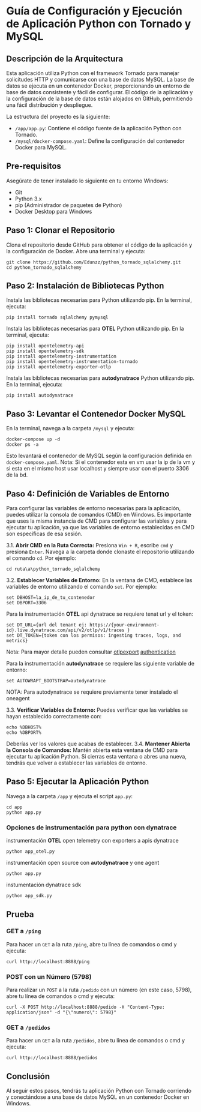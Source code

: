 # Guía de Configuración y Ejecución de Aplicación Python con Tornado y MySQL

## Descripción de la Arquitectura

Esta aplicación utiliza Python con el framework Tornado para manejar solicitudes HTTP y comunicarse con una base de datos MySQL. La base de datos se ejecuta en un contenedor Docker, proporcionando un entorno de base de datos consistente y fácil de configurar. El código de la aplicación y la configuración de la base de datos están alojados en GitHub, permitiendo una fácil distribución y despliegue.

La estructura del proyecto es la siguiente:

-   `/app/app.py`: Contiene el código fuente de la aplicación Python con Tornado.
-   `/mysql/docker-compose.yaml`: Define la configuración del contenedor Docker para MySQL.

## Pre-requisitos

Asegúrate de tener instalado lo siguiente en tu entorno Windows:

-   Git
-   Python 3.x
-   pip (Administrador de paquetes de Python)
-   Docker Desktop para Windows

## Paso 1: Clonar el Repositorio

Clona el repositorio desde GitHub para obtener el código de la aplicación y la configuración de Docker. Abre una terminal y ejecuta:

    git clone https://github.com/Edunzz/python_tornado_sqlalchemy.git
    cd python_tornado_sqlalchemy

## Paso 2: Instalación de Bibliotecas Python

Instala las bibliotecas necesarias para Python utilizando pip. En la terminal, ejecuta:

    pip install tornado sqlalchemy pymysql

Instala las bibliotecas necesarias para **OTEL** Python utilizando pip. En la terminal, ejecuta:

    pip install opentelemetry-api
    pip install opentelemetry-sdk
    pip install opentelemetry-instrumentation
    pip install opentelemetry-instrumentation-tornado
    pip install opentelemetry-exporter-otlp

Instala las bibliotecas necesarias para **autodynatrace** Python utilizando pip. En la terminal, ejecuta:

    pip install autodynatrace

## Paso 3: Levantar el Contenedor Docker MySQL
En la terminal, navega a la carpeta `/mysql` y ejecuta:

    docker-compose up -d
    docker ps -a

Esto levantará el contenedor de MySQL según la configuración definida en `docker-compose.yaml`.
Nota: Si el contenedor esta en vm usar la ip de la vm y si esta en el mismo host usar localhost y siempre usar con el puerto 3306 de la bd.

## Paso 4: Definición de Variables de Entorno
Para configurar las variables de entorno necesarias para la aplicación, puedes utilizar la consola de comandos (CMD) en Windows. Es importante que uses la misma instancia de CMD para configurar las variables y para ejecutar tu aplicación, ya que las variables de entorno establecidas en CMD son específicas de esa sesión.

3.1.  **Abrir CMD en la Ruta Correcta:**
Presiona `Win + R`, escribe `cmd` y presiona `Enter`.
Navega a la carpeta donde clonaste el repositorio utilizando el comando `cd`. Por ejemplo:

    cd ruta\a\python_tornado_sqlalchemy
        
3.2.  **Establecer Variables de Entorno:**
En la ventana de CMD, establece las variables de entorno utilizando el comando `set`. Por ejemplo:
                
    set DBHOST=la_ip_de_tu_contenedor
    set DBPORT=3306

Para la instrumentación **OTEL** api dynatrace se requiere tenat url y el token:
                
    set DT_URL={url del tenant ej: https://{your-environment-id}.live.dynatrace.com/api/v2/otlp/v1/traces }
    set DT_TOKEN={token con los permisos: ingesting traces, logs, and metrics}

Nota: Para mayor detalle pueden consultar [otlpexport](https://docs.dynatrace.com/docs/shortlink/otel-getstarted-otlpexport#export-to-activegate)  [authentication](https://docs.dynatrace.com/docs/shortlink/otel-getstarted-otlpexport#authentication-export-to-activegate)

Para la instrumentación **autodynatrace** se requiere las siguiente variable de entorno:
                
    set AUTOWRAPT_BOOTSTRAP=autodynatrace

NOTA: Para autodynatrace se requiere previamente tener instalado el oneagent

3.3.  **Verificar Variables de Entorno:**
Puedes verificar que las variables se hayan establecido correctamente con:
                
    echo %DBHOST%
    echo %DBPORT%
        
Deberías ver los valores que acabas de establecer.
3.4.  **Mantener Abierta la Consola de Comandos:**
Mantén abierta esta ventana de CMD para ejecutar tu aplicación Python. Si cierras esta ventana o abres una nueva, tendrás que volver a establecer las variables de entorno.

## Paso 5: Ejecutar la Aplicación Python
Navega a la carpeta `/app` y ejecuta el script `app.py`:

    cd app
    python app.py

### Opciones de instrumentación para python con dynatrace
instrumentación **OTEL** open telemetry con exporters a apis dynatrace

    python app_otel.py

instrumentación open source con **autodynatrace** y one agent

    python app.py

instumentación dynatrace sdk

    python app_sdk.py

## Prueba
### GET a `/ping`
Para hacer un `GET` a la ruta `/ping`, abre tu línea de comandos o cmd y ejecuta:

    curl http://localhost:8888/ping

### POST con un Número (5798)
Para realizar un `POST` a la ruta `/pedido` con un número (en este caso, 5798), abre tu línea de comandos o cmd y ejecuta:

    curl -X POST http://localhost:8888/pedido -H "Content-Type: application/json" -d "{\"numero\": 5798}"

### GET a `/pedidos`
Para hacer un `GET` a la ruta `/pedidos`, abre tu línea de comandos o cmd y ejecuta:

    curl http://localhost:8888/pedidos

## Conclusión
Al seguir estos pasos, tendrás tu aplicación Python con Tornado corriendo y conectándose a una base de datos MySQL en un contenedor Docker en Windows.
